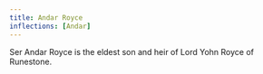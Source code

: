 ```yaml
---
title: Andar Royce
inflections: [Andar]
---
```


Ser Andar Royce is the eldest son and heir of Lord Yohn Royce of Runestone.


